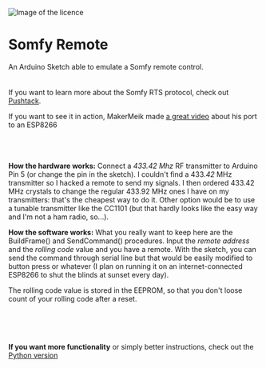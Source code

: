 ![Image of the licence](https://i.creativecommons.org/l/by-nc-sa/4.0/88x31.png)

# Somfy Remote
An Arduino Sketch able to emulate a Somfy remote control.
<br/><br/><br/>
If you want to learn more about the Somfy RTS protocol, check out [Pushtack](https://pushstack.wordpress.com/somfy-rts-protocol/).

If you want to see it in action, MakerMeik made [a great video](https://youtu.be/9RhHrYqp9FU) about his port to an ESP8266
<br/><br/><br/><br/>

**How the hardware works:**
Connect a *433.42 Mhz* RF transmitter to Arduino Pin 5 (or change the pin in the sketch). I couldn't find a 433.*42* MHz transmitter so I hacked a remote to send my signals. I then ordered 433.42 MHz crystals to change the regular 433.92 MHz ones I have on my transmitters: that's the cheapest way to do it. Other option would be to use a tunable transmitter like the CC1101 (but that hardly looks like the easy way and I'm not a ham radio, so...).


**How the software works:**
What you really want to keep here are the BuildFrame() and SendCommand() procedures. Input the *remote address* and the *rolling code* value and you have a remote. With the sketch, you can send the command through serial line but that would be easily modified to button press or whatever (I plan on running it on an internet-connected ESP8266 to shut the blinds at sunset every day).


The rolling code value is stored in the EEPROM, so that you don't loose count of your rolling code after a reset.

<br/>
<br/>
<br/>

**If you want more functionality** or simply better instructions, check out the [Python version](https://github.com/Nickduino/Pi-Somfy)
